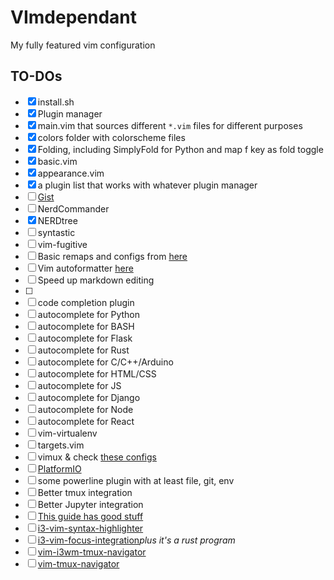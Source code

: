# VImdependant

My fully featured vim configuration

## TO-DOs
- [x] install.sh
- [x] Plugin manager
- [x] main.vim that sources different `*.vim` files for different purposes
- [x] colors folder with colorscheme files
- [x] Folding, including SimplyFold for Python and map f key as fold toggle
- [x] basic.vim
- [x] appearance.vim
- [x] a plugin list that works with whatever plugin manager
- [ ] [Gist](https://github.com/mattn/gist-vim)
- [ ] NerdCommander
- [x] NERDtree
- [ ] syntastic
- [ ] vim-fugitive
- [ ] Basic remaps and configs from [here](http://marcgg.com/blog/2016/03/01/vimrc-example/)
- [ ] Vim autoformatter [here](https://github.com/chiel92/vim-autoformat)
- [ ] Speed up markdown editing
- [ ] 
- [ ] code completion plugin
- [ ] autocomplete for Python
- [ ] autocomplete for BASH
- [ ] autocomplete for Flask
- [ ] autocomplete for Rust
- [ ] autocomplete for C/C++/Arduino
- [ ] autocomplete for HTML/CSS
- [ ] autocomplete for JS
- [ ] autocomplete for Django
- [ ] autocomplete for Node
- [ ] autocomplete for React
- [ ] vim-virtualenv
- [ ] targets.vim
- [ ] vimux & check [these configs](https://blog.bugsnag.com/tmux-and-vim/)
- [ ] [PlatformIO](http://docs.platformio.org/en/latest/ide/vim.html)
- [ ] some powerline plugin with at least file, git, env
- [ ] Better tmux integration
- [ ] Better Jupyter integration
- [ ] [This guide has good stuff](https://teamgaslight.com/blog/vim-plus-tmux-a-perfect-match)
- [ ] [i3-vim-syntax-highlighter](https://github.com/PotatoesMaster/i3-vim-syntax)
- [ ] [i3-vim-focus-integration](https://github.com/jwilm/i3-vim-focus)*plus it's a rust program*
- [ ] [vim-i3wm-tmux-navigator](https://github.com/fogine/vim-i3wm-tmux-navigator)
- [ ] [vim-tmux-navigator](https://github.com/christoomey/vim-tmux-navigator)
